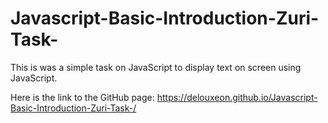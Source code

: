 # Javascript-Basic-Introduction-Zuri-Task-

This is was a simple task on JavaScript to display text on screen using JavaScript.

Here is the link to the GitHub page: https://delouxeon.github.io/Javascript-Basic-Introduction-Zuri-Task-/
